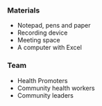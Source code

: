 ### Materials

* Notepad, pens and paper  
* Recording device 
* Meeting space 
* A computer with Excel 

### Team 

* Health Promoters 
* Community health workers 
* Community leaders 